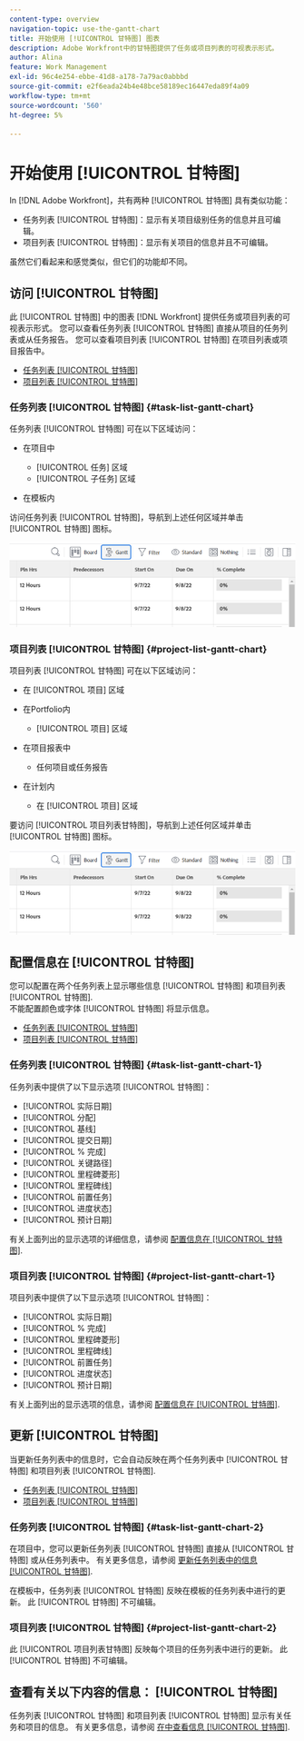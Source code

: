 ```yaml
---
content-type: overview
navigation-topic: use-the-gantt-chart
title: 开始使用 [!UICONTROL 甘特图] 图表
description: Adobe Workfront中的甘特图提供了任务或项目列表的可视表示形式。
author: Alina
feature: Work Management
exl-id: 96c4e254-ebbe-41d8-a178-7a79ac0abbbd
source-git-commit: e2f6eada24b4e48bce58189ec16447eda89f4a09
workflow-type: tm+mt
source-wordcount: '560'
ht-degree: 5%

---
```


# 开始使用 [!UICONTROL 甘特图]

In [!DNL Adobe Workfront]，共有两种 [!UICONTROL 甘特图] 具有类似功能：

* 任务列表 [!UICONTROL 甘特图]：显示有关项目级别任务的信息并且可编辑。
* 项目列表 [!UICONTROL 甘特图]：显示有关项目的信息并且不可编辑。

虽然它们看起来和感觉类似，但它们的功能却不同。

## 访问 [!UICONTROL 甘特图]

此 [!UICONTROL 甘特图] 中的图表 [!DNL Workfront]  提供任务或项目列表的可视表示形式。 您可以查看任务列表 [!UICONTROL 甘特图] 直接从项目的任务列表或从任务报告。 您可以查看项目列表 [!UICONTROL 甘特图] 在项目列表或项目报告中。

* [任务列表 [!UICONTROL 甘特图]](#task-list-gantt-chart)
* [项目列表 [!UICONTROL 甘特图]](#project-list-gantt-chart)

### 任务列表 [!UICONTROL 甘特图] {#task-list-gantt-chart}

任务列表 [!UICONTROL 甘特图] 可在以下区域访问：

* 在项目中

   * [!UICONTROL 任务] 区域
   * [!UICONTROL 子任务] 区域

* 在模板内

访问任务列表 [!UICONTROL 甘特图]，导航到上述任何区域并单击 [!UICONTROL 甘特图] 图标。

![单击甘特图图标](assets/click-gantt-chart-icon.png)

### 项目列表 [!UICONTROL 甘特图] {#project-list-gantt-chart}

项目列表 [!UICONTROL 甘特图] 可在以下区域访问：

* 在 [!UICONTROL 项目] 区域
* 在Portfolio内

   * [!UICONTROL 项目] 区域

* 在项目报表中

   * 任何项目或任务报告

* 在计划内

   * 在 [!UICONTROL 项目] 区域

要访问 [!UICONTROL 项目列表甘特图]，导航到上述任何区域并单击 [!UICONTROL 甘特图] 图标。

![单击甘特图图标](assets/click-gantt-chart-icon.png)

## 配置信息在 [!UICONTROL 甘特图]

您可以配置在两个任务列表上显示哪些信息 [!UICONTROL 甘特图] 和项目列表 [!UICONTROL 甘特图].\
不能配置颜色或字体 [!UICONTROL 甘特图] 将显示信息。

* [任务列表 [!UICONTROL 甘特图]](#task-list-gantt-chart)
* [项目列表 [!UICONTROL 甘特图]](#project-list-gantt-chart)

### 任务列表 [!UICONTROL 甘特图] {#task-list-gantt-chart-1}

任务列表中提供了以下显示选项 [!UICONTROL 甘特图]：

* [!UICONTROL 实际日期]
* [!UICONTROL 分配]
* [!UICONTROL 基线]
* [!UICONTROL 提交日期]
* [!UICONTROL % 完成]
* [!UICONTROL 关键路径]
* [!UICONTROL 里程碑菱形]
* [!UICONTROL 里程碑线]
* [!UICONTROL 前置任务]
* [!UICONTROL 进度状态]
* [!UICONTROL 预计日期]

有关上面列出的显示选项的详细信息，请参阅 [配置信息在 [!UICONTROL 甘特图]](../../../manage-work/gantt-chart/use-the-gantt-chart/configure-info-on-gantt-chart.md).

### 项目列表 [!UICONTROL 甘特图] {#project-list-gantt-chart-1}

项目列表中提供了以下显示选项 [!UICONTROL 甘特图]：

* [!UICONTROL 实际日期]
* [!UICONTROL % 完成]
* [!UICONTROL 里程碑菱形]
* [!UICONTROL 里程碑线]
* [!UICONTROL 前置任务]
* [!UICONTROL 进度状态]
* [!UICONTROL 预计日期]

有关上面列出的显示选项的信息，请参阅 [配置信息在 [!UICONTROL 甘特图]](../../../manage-work/gantt-chart/use-the-gantt-chart/configure-info-on-gantt-chart.md).

## 更新 [!UICONTROL 甘特图]

当更新任务列表中的信息时，它会自动反映在两个任务列表中 [!UICONTROL 甘特图] 和项目列表 [!UICONTROL 甘特图].

* [任务列表 [!UICONTROL 甘特图]](#task-list-gantt-chart)
* [项目列表 [!UICONTROL 甘特图]](#project-list-gantt-chart)

### 任务列表 [!UICONTROL 甘特图] {#task-list-gantt-chart-2}

在项目中，您可以更新任务列表 [!UICONTROL 甘特图] 直接从 [!UICONTROL 甘特图] 或从任务列表中。 有关更多信息，请参阅 [更新任务列表中的信息 [!UICONTROL 甘特图]](../../../manage-work/gantt-chart/use-the-gantt-chart/update-info-task-list-gantt.md).

在模板中，任务列表 [!UICONTROL 甘特图] 反映在模板的任务列表中进行的更新。 此 [!UICONTROL 甘特图] 不可编辑。

### 项目列表 [!UICONTROL 甘特图] {#project-list-gantt-chart-2}

此 [!UICONTROL 项目列表甘特图] 反映每个项目的任务列表中进行的更新。 此 [!UICONTROL 甘特图] 不可编辑。

## 查看有关以下内容的信息： [!UICONTROL 甘特图]

任务列表 [!UICONTROL 甘特图] 和项目列表 [!UICONTROL 甘特图] 显示有关任务和项目的信息。 有关更多信息，请参阅 [在中查看信息 [!UICONTROL 甘特图]](../../../manage-work/gantt-chart/use-the-gantt-chart/view-info-in-gantt.md).

